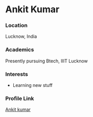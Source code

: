 # Ankit Kumar

### Location

Lucknow, India

### Academics

Presently pursuing Btech, IIIT Lucknow

### Interests

- Learning new stuff

### Profile Link

[Ankit kumar](https://github.com/Traveller_08)